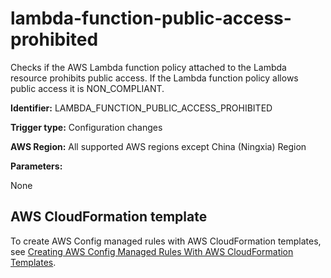 # lambda\-function\-public\-access\-prohibited<a name="lambda-function-public-access-prohibited"></a>

Checks if the AWS Lambda function policy attached to the Lambda resource prohibits public access\. If the Lambda function policy allows public access it is NON\_COMPLIANT\.

**Identifier:** LAMBDA\_FUNCTION\_PUBLIC\_ACCESS\_PROHIBITED

**Trigger type:** Configuration changes

**AWS Region:** All supported AWS regions except China \(Ningxia\) Region

**Parameters:**

None  

## AWS CloudFormation template<a name="w26aac11c31c17b7d237c15"></a>

To create AWS Config managed rules with AWS CloudFormation templates, see [Creating AWS Config Managed Rules With AWS CloudFormation Templates](aws-config-managed-rules-cloudformation-templates.md)\.
